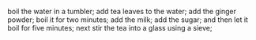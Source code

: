 boil the water in a tumbler;
add tea leaves to the water;
add the ginger powder;
boil it for two minutes;
add the milk;
add the sugar;
and then let it boil for five minutes;
next stir the tea into a glass using a sieve;